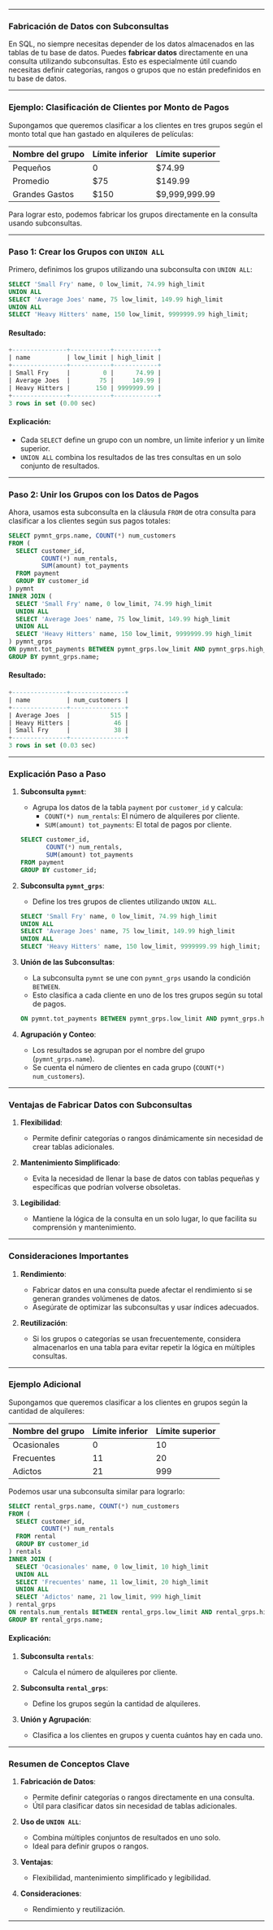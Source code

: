
---

### **Fabricación de Datos con Subconsultas**

En SQL, no siempre necesitas depender de los datos almacenados en las tablas de tu base de datos. Puedes **fabricar datos** directamente en una consulta utilizando subconsultas. Esto es especialmente útil cuando necesitas definir categorías, rangos o grupos que no están predefinidos en tu base de datos.

---

### **Ejemplo: Clasificación de Clientes por Monto de Pagos**

Supongamos que queremos clasificar a los clientes en tres grupos según el monto total que han gastado en alquileres de películas:

| Nombre del grupo | Límite inferior | Límite superior |
|------------------|-----------------|-----------------|
| Pequeños         | 0               | $74.99          |
| Promedio         | $75             | $149.99         |
| Grandes Gastos   | $150            | $9,999,999.99   |

Para lograr esto, podemos fabricar los grupos directamente en la consulta usando subconsultas.

---

### **Paso 1: Crear los Grupos con `UNION ALL`**

Primero, definimos los grupos utilizando una subconsulta con `UNION ALL`:

```sql
SELECT 'Small Fry' name, 0 low_limit, 74.99 high_limit
UNION ALL
SELECT 'Average Joes' name, 75 low_limit, 149.99 high_limit
UNION ALL
SELECT 'Heavy Hitters' name, 150 low_limit, 9999999.99 high_limit;
```

#### **Resultado:**
```sql
+---------------+-----------+------------+
| name          | low_limit | high_limit |
+---------------+-----------+------------+
| Small Fry     |         0 |      74.99 |
| Average Joes  |        75 |     149.99 |
| Heavy Hitters |       150 | 9999999.99 |
+---------------+-----------+------------+
3 rows in set (0.00 sec)
```

#### **Explicación:**
- Cada `SELECT` define un grupo con un nombre, un límite inferior y un límite superior.
- `UNION ALL` combina los resultados de las tres consultas en un solo conjunto de resultados.

---

### **Paso 2: Unir los Grupos con los Datos de Pagos**

Ahora, usamos esta subconsulta en la cláusula `FROM` de otra consulta para clasificar a los clientes según sus pagos totales:

```sql
SELECT pymnt_grps.name, COUNT(*) num_customers
FROM (
  SELECT customer_id,
         COUNT(*) num_rentals, 
         SUM(amount) tot_payments
  FROM payment
  GROUP BY customer_id
) pymnt
INNER JOIN (
  SELECT 'Small Fry' name, 0 low_limit, 74.99 high_limit
  UNION ALL
  SELECT 'Average Joes' name, 75 low_limit, 149.99 high_limit
  UNION ALL
  SELECT 'Heavy Hitters' name, 150 low_limit, 9999999.99 high_limit
) pymnt_grps
ON pymnt.tot_payments BETWEEN pymnt_grps.low_limit AND pymnt_grps.high_limit
GROUP BY pymnt_grps.name;
```

#### **Resultado:**
```sql
+---------------+---------------+
| name          | num_customers |
+---------------+---------------+
| Average Joes  |           515 |
| Heavy Hitters |            46 |
| Small Fry     |            38 |
+---------------+---------------+
3 rows in set (0.03 sec)
```

---

### **Explicación Paso a Paso**

1. **Subconsulta `pymnt`**:
    - Agrupa los datos de la tabla `payment` por `customer_id` y calcula:
        - `COUNT(*) num_rentals`: El número de alquileres por cliente.
        - `SUM(amount) tot_payments`: El total de pagos por cliente.

   ```sql
   SELECT customer_id,
          COUNT(*) num_rentals, 
          SUM(amount) tot_payments
   FROM payment
   GROUP BY customer_id;
   ```

2. **Subconsulta `pymnt_grps`**:
    - Define los tres grupos de clientes utilizando `UNION ALL`.

   ```sql
   SELECT 'Small Fry' name, 0 low_limit, 74.99 high_limit
   UNION ALL
   SELECT 'Average Joes' name, 75 low_limit, 149.99 high_limit
   UNION ALL
   SELECT 'Heavy Hitters' name, 150 low_limit, 9999999.99 high_limit;
   ```

3. **Unión de las Subconsultas**:
    - La subconsulta `pymnt` se une con `pymnt_grps` usando la condición `BETWEEN`.
    - Esto clasifica a cada cliente en uno de los tres grupos según su total de pagos.

   ```sql
   ON pymnt.tot_payments BETWEEN pymnt_grps.low_limit AND pymnt_grps.high_limit;
   ```

4. **Agrupación y Conteo**:
    - Los resultados se agrupan por el nombre del grupo (`pymnt_grps.name`).
    - Se cuenta el número de clientes en cada grupo (`COUNT(*) num_customers`).

---

### **Ventajas de Fabricar Datos con Subconsultas**

1. **Flexibilidad**:
    - Permite definir categorías o rangos dinámicamente sin necesidad de crear tablas adicionales.

2. **Mantenimiento Simplificado**:
    - Evita la necesidad de llenar la base de datos con tablas pequeñas y específicas que podrían volverse obsoletas.

3. **Legibilidad**:
    - Mantiene la lógica de la consulta en un solo lugar, lo que facilita su comprensión y mantenimiento.

---

### **Consideraciones Importantes**

1. **Rendimiento**:
    - Fabricar datos en una consulta puede afectar el rendimiento si se generan grandes volúmenes de datos.
    - Asegúrate de optimizar las subconsultas y usar índices adecuados.

2. **Reutilización**:
    - Si los grupos o categorías se usan frecuentemente, considera almacenarlos en una tabla para evitar repetir la lógica en múltiples consultas.

---

### **Ejemplo Adicional**

Supongamos que queremos clasificar a los clientes en grupos según la cantidad de alquileres:

| Nombre del grupo | Límite inferior | Límite superior |
|------------------|-----------------|-----------------|
| Ocasionales      | 0               | 10              |
| Frecuentes       | 11              | 20              |
| Adictos          | 21              | 999             |

Podemos usar una subconsulta similar para lograrlo:

```sql
SELECT rental_grps.name, COUNT(*) num_customers
FROM (
  SELECT customer_id,
         COUNT(*) num_rentals
  FROM rental
  GROUP BY customer_id
) rentals
INNER JOIN (
  SELECT 'Ocasionales' name, 0 low_limit, 10 high_limit
  UNION ALL
  SELECT 'Frecuentes' name, 11 low_limit, 20 high_limit
  UNION ALL
  SELECT 'Adictos' name, 21 low_limit, 999 high_limit
) rental_grps
ON rentals.num_rentals BETWEEN rental_grps.low_limit AND rental_grps.high_limit
GROUP BY rental_grps.name;
```

#### **Explicación:**
1. **Subconsulta `rentals`**:
    - Calcula el número de alquileres por cliente.

2. **Subconsulta `rental_grps`**:
    - Define los grupos según la cantidad de alquileres.

3. **Unión y Agrupación**:
    - Clasifica a los clientes en grupos y cuenta cuántos hay en cada uno.

---

### **Resumen de Conceptos Clave**

1. **Fabricación de Datos**:
    - Permite definir categorías o rangos directamente en una consulta.
    - Útil para clasificar datos sin necesidad de tablas adicionales.

2. **Uso de `UNION ALL`**:
    - Combina múltiples conjuntos de resultados en uno solo.
    - Ideal para definir grupos o rangos.

3. **Ventajas**:
    - Flexibilidad, mantenimiento simplificado y legibilidad.

4. **Consideraciones**:
    - Rendimiento y reutilización.

---

